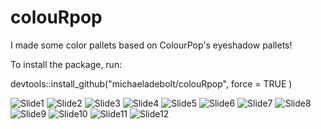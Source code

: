 # colouRpop

I made some color pallets based on ColourPop's eyeshadow pallets! 

To install the package, run:

devtools::install_github("michaeladebolt/colouRpop", force = TRUE )





![Slide1](https://user-images.githubusercontent.com/32584911/151458118-8cd627d4-f27e-4742-81c3-7eddc866f357.jpeg)
![Slide2](https://user-images.githubusercontent.com/32584911/151458130-8489ace4-fc99-4099-916e-a8eec142b370.jpeg)
![Slide3](https://user-images.githubusercontent.com/32584911/151458132-9902cc1c-c36b-420b-8b95-cb506ed2b28a.jpeg)
![Slide4](https://user-images.githubusercontent.com/32584911/151458136-4188e1c4-c7fd-4a7f-8d0c-afad9789bfec.jpeg)
![Slide5](https://user-images.githubusercontent.com/32584911/151458138-d2a7cc68-d955-4d15-a891-d84257997a94.jpeg)
![Slide6](https://user-images.githubusercontent.com/32584911/151458141-edde553a-84ba-43c9-a35f-cae6a3b8f991.jpeg)
![Slide7](https://user-images.githubusercontent.com/32584911/151458144-650d8f7b-2b34-4eea-85fc-d83f04f03cec.jpeg)
![Slide8](https://user-images.githubusercontent.com/32584911/151458146-4aed4e70-1e2e-4ed4-97de-cb8ddd955bb3.jpeg)
![Slide9](https://user-images.githubusercontent.com/32584911/151458148-4d0cb09d-ce43-45b8-a5a5-12890d0ed633.jpeg)
![Slide10](https://user-images.githubusercontent.com/32584911/151458150-29803289-2209-426d-968e-fdf61a4ade5b.jpeg)
![Slide11](https://user-images.githubusercontent.com/32584911/151458152-eeee934d-c9f4-418f-b807-dbd89f89f082.jpeg)
![Slide12](https://user-images.githubusercontent.com/32584911/151458153-4fd1936f-8d06-4717-bc75-f2934d077e51.jpeg)
